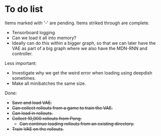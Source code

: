# To do list
Items marked with '-' are pending. Items striked through are complete.

- Tensorboard logging
- Can we load it all into memory?
- Ideally can do this within a bigger graph, so that we can later have the VAE as part of a big graph where we also have the MDN-RNN and controller.

Less important:
- Investigate why we get the weird error when loading using deepdish sometimes.
- Make all minibatches the same size.

Done:
- ~~Save and load VAE.~~
- ~~Can collect rollouts from a game to train the VAE.~~
- ~~Can load in rollouts.~~
- ~~Collect 10,000 rollouts from Pong.~~
    - ~~Can continue loading rollouts from an existing directory.~~
- ~~Train VAE on the rollouts.~~
